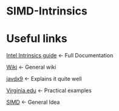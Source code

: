 # SIMD-Intrinsics

# Useful links 

[Intel Intrinsics guide](www.intel.com/content/www/us/en/docs/intrinsics-guide/index.html) <- Full Documentation 

[Wiki](en.wikipedia.org/wiki/Intrinsic_function) <- General wiki

[javdx9](www.youtube.com/watch?v=x9Scb5Mku1g) <- Explains it quite well

[Virginia.edu](https://www.cs.virginia.edu/~cr4bd/3330/F2018/simdref.html) <- Practical examples 

[SIMD](ftp.cvut.cz/kernel/people/geoff/cell/ps3-linux-docs/CellProgrammingTutorial/BasicsOfSIMDProgramming.html#:~:text=SIMD%20is%20short%20for%20Single,data%20is%20called%20scalar%20operations.) <- General Idea  